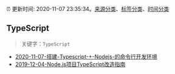 :alarm_clock: 更新时间: 2020-11-07 23:35:34。[来源分类](../README.md)、[标签分类](../TAGS.md)、[时间分类](../TIMELINE.md)

## TypeScript


> 关键字：`TypeScript`



- [2020-11-07-搭建-Typescript-+-Nodejs-的命令行开发环境](https://juejin.im/post/6892359241974153230) 
- [2019-12-04-Node.js项目TypeScript改造指南](https://juejin.im/post/5de4867f51882573135415dd) 